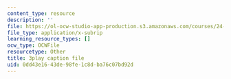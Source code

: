 ```yaml
---
content_type: resource
description: ''
file: https://ol-ocw-studio-app-production.s3.amazonaws.com/courses/24-908-creole-language-and-caribbean-identities-spring-2017/0dd43e1643de98fe1c8dba76c07bd92d_OKAsxiE8ziY.srt
file_type: application/x-subrip
learning_resource_types: []
ocw_type: OCWFile
resourcetype: Other
title: 3play caption file
uid: 0dd43e16-43de-98fe-1c8d-ba76c07bd92d
---
```

